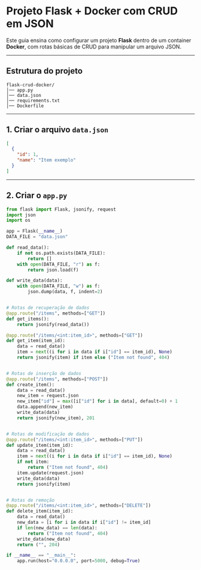 # Projeto Flask + Docker com CRUD em JSON

Este guia ensina como configurar um projeto **Flask** dentro de um container **Docker**, com rotas básicas de CRUD para manipular um arquivo JSON.

---

## Estrutura do projeto

```
flask-crud-docker/
│── app.py
│── data.json
│── requirements.txt
│── Dockerfile
```

---

## 1. Criar o arquivo `data.json`

```json
[
  {
    "id": 1,
    "name": "Item exemplo"
  }
]
```

---

## 2. Criar o `app.py`

```python
from flask import Flask, jsonify, request
import json
import os

app = Flask(__name__)
DATA_FILE = "data.json"

def read_data():
    if not os.path.exists(DATA_FILE):
        return []
    with open(DATA_FILE, "r") as f:
        return json.load(f)

def write_data(data):
    with open(DATA_FILE, "w") as f:
        json.dump(data, f, indent=2)


# Rotas de recuperação de dados
@app.route("/items", methods=["GET"])
def get_items():
    return jsonify(read_data())

@app.route("/items/<int:item_id>", methods=["GET"])
def get_item(item_id):
    data = read_data()
    item = next((i for i in data if i["id"] == item_id), None)
    return jsonify(item) if item else ("Item not found", 404)


# Rotas de inserção de dados
@app.route("/items", methods=["POST"])
def create_item():
    data = read_data()
    new_item = request.json
    new_item["id"] = max([i["id"] for i in data], default=0) + 1
    data.append(new_item)
    write_data(data)
    return jsonify(new_item), 201


# Rotas de modificação de dados
@app.route("/items/<int:item_id>", methods=["PUT"])
def update_item(item_id):
    data = read_data()
    item = next((i for i in data if i["id"] == item_id), None)
    if not item:
        return ("Item not found", 404)
    item.update(request.json)
    write_data(data)
    return jsonify(item)


# Rotas de remoção
@app.route("/items/<int:item_id>", methods=["DELETE"])
def delete_item(item_id):
    data = read_data()
    new_data = [i for i in data if i["id"] != item_id]
    if len(new_data) == len(data):
        return ("Item not found", 404)
    write_data(new_data)
    return ("", 204)

if __name__ == "__main__":
    app.run(host="0.0.0.0", port=5000, debug=True)